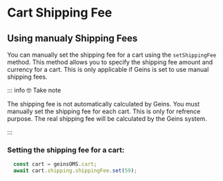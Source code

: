 # Cart Shipping Fee

## Using manualy Shipping Fees

You can manually set the shipping fee for a cart using the `setShippingFee` method. This method allows you to specify the shipping fee amount and currency for a cart. This is only applicable if Geins is set to use manual shipping fees. 

::: info :nerd_face: Take note

The shipping fee is not automatically calculated by Geins. You must manually set the shipping fee for each cart. This is only for refrence purpose. The real shipping fee will be calculated by the Geins system.

:::

### Setting the shipping fee for a cart:

```typescript 
  const cart = geinsOMS.cart;
  await cart.shipping.shippingFee.set(59);
```
